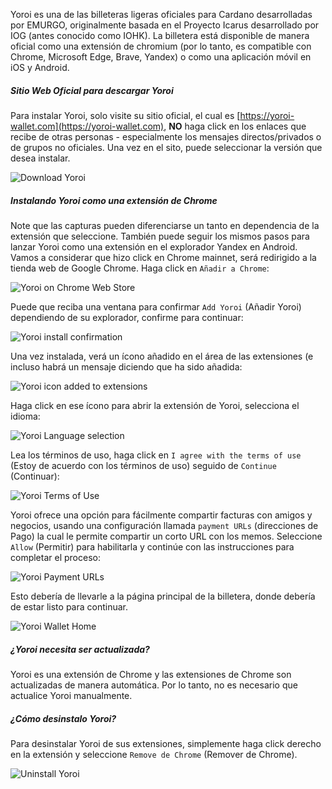Yoroi es una de las billeteras ligeras oficiales para Cardano desarrolladas por EMURGO, originalmente basada en el Proyecto Icarus desarrollado por IOG (antes conocido como IOHK). La billetera está disponible de manera oficial como una extensión de chromium (por lo tanto, es compatible con Chrome, Microsoft Edge, Brave, Yandex) o como una aplicación móvil en iOS y Android.

##### Sitio Web Oficial para descargar Yoroi

Para instalar Yoroi, solo visite su sitio oficial, el cual es [https://yoroi-wallet.com](https://yoroi-wallet.com), **NO** haga click en los enlaces que recibe de otras personas - especialmente los mensajes directos/privados o de grupos no oficiales.
Una vez en el sito, puede seleccionar la versión que desea instalar.

![Download Yoroi](https://raw.githubusercontent.com/cardano-community/support-faq/images/docs/images/download-yoroi.jpg ':size=30%')

##### Instalando Yoroi como una extensión de Chrome

Note que las capturas pueden diferenciarse un tanto en dependencia de la extensión que seleccione. También puede seguir los mismos pasos para lanzar Yoroi como una extensión en el explorador Yandex en Android. Vamos a considerar que hizo click en Chrome mainnet, será redirigido a la tienda web de Google Chrome. Haga click en `Añadir a Chrome`:

![Yoroi on Chrome Web Store](https://raw.githubusercontent.com/cardano-community/support-faq/images/docs/images/yoroi-chrome-webstore.jpg ':size=40%')

Puede que reciba una ventana para confirmar `Add Yoroi` (Añadir Yoroi) dependiendo de su explorador, confirme para continuar:

![Yoroi install confirmation](https://raw.githubusercontent.com/cardano-community/support-faq/images/docs/images/yoroi-install-chrome-confirm.jpg)

Una vez instalada, verá un ícono añadido en el área de las extensiones (e incluso habrá un mensaje diciendo que ha sido añadida:

![Yoroi icon added to extensions](https://raw.githubusercontent.com/cardano-community/support-faq/images/docs/images/yoroi-chrome-installed.jpg)

Haga click en ese ícono para abrir la extensión de Yoroi, selecciona el idioma:

![Yoroi Language selection](https://raw.githubusercontent.com/cardano-community/support-faq/images/docs/images/yoroi-language.jpg ':size=25%')

Lea los términos de uso, haga click en `I agree with the terms of use` (Estoy de acuerdo con los términos de uso) seguido de `Continue` (Continuar):

![Yoroi Terms of Use](https://raw.githubusercontent.com/cardano-community/support-faq/images/docs/images/yoroi-terms.jpg ':size=40%')

Yoroi ofrece una opción para fácilmente compartir facturas con amigos y negocios, usando una configuración llamada `payment URLs` (direcciones de Pago) la cual le permite compartir un corto URL con los memos. Seleccione `Allow` (Permitir) para habilitarla y continúe con las instrucciones para completar el proceso:

![Yoroi Payment URLs](https://raw.githubusercontent.com/cardano-community/support-faq/images/docs/images/yoroi-pymt-urls.jpg ':size=40%')

Esto debería de llevarle a la página principal de la billetera, donde debería de estar listo para continuar.

![Yoroi Wallet Home](https://raw.githubusercontent.com/cardano-community/support-faq/images/docs/images/yoroi-home.jpg ':size=40%')

##### ¿Yoroi necesita ser actualizada?

Yoroi es una extensión de Chrome y las extensiones de Chrome son actualizadas de manera automática. Por lo tanto, no es necesario que actualice Yoroi manualmente.

##### ¿Cómo desinstalo Yoroi?

Para desinstalar Yoroi de sus extensiones, simplemente haga click derecho en la extensión y seleccione `Remove de Chrome` (Remover de Chrome).

![Uninstall Yoroi](https://raw.githubusercontent.com/cardano-community/support-faq/images/docs/images/yoroi-uninstall.jpg)
